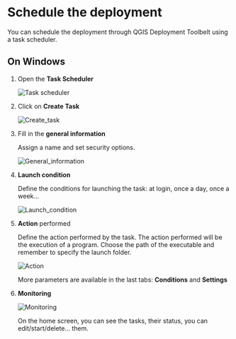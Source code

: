 # Schedule the deployment

You can schedule the deployment through QGIS Deployment Toolbelt using a task scheduler.

## On Windows

1. Open the **Task Scheduler**

    ![Task scheduler](/static/task_scheduler_windows_app.png)

2. Click on **Create Task**

   ![Create_task](/static/task_scheduler_windows_create_task.png)

3. Fill in the **general information**

   Assign a name and set security options.

   ![General_information](/static/task_scheduler_windows_create_task_general.png)

4. **Launch condition** 

   Define the conditions for launching the task: at login, once a day, once a week...

   ![Launch_condition](/static/task_scheduler_windows_create_task_trigger.png) 

5. **Action** performed

   Define the action performed by the task. The action performed will be the execution of a program.
   Choose the path of the executable and remember to specify the launch folder.

   ![Action](/static/task_scheduler_windows_create_task_action.png)

   More parameters are available in the last tabs: **Conditions** and **Settings**

6. **Monitoring**

   ![Monitoring](/static/task_scheduler_windows_monitoring.png)

   On the home screen, you can see the tasks, their status, you can edit/start/delete... them.
